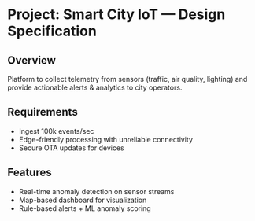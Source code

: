 # Project: Smart City IoT — Design Specification

## Overview
Platform to collect telemetry from sensors (traffic, air quality, lighting) and provide actionable alerts & analytics to city operators.

## Requirements
- Ingest 100k events/sec
- Edge-friendly processing with unreliable connectivity
- Secure OTA updates for devices

## Features
- Real-time anomaly detection on sensor streams
- Map-based dashboard for visualization
- Rule-based alerts + ML anomaly scoring
